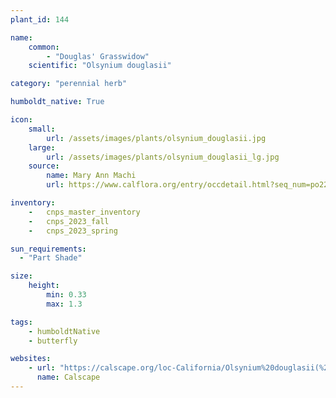 ```yaml
---
plant_id: 144 

name: 
    common: 
        - "Douglas' Grasswidow"    
    scientific: "Olsynium douglasii"   

category: "perennial herb"

humboldt_native: True

icon: 
    small: 
        url: /assets/images/plants/olsynium_douglasii.jpg
    large: 
        url: /assets/images/plants/olsynium_douglasii_lg.jpg
    source: 
        name: Mary Ann Machi 
        url: https://www.calflora.org/entry/occdetail.html?seq_num=po228094

inventory: 
    -   cnps_master_inventory
    -   cnps_2023_fall
    -   cnps_2023_spring

sun_requirements:
  - "Part Shade"

size:
    height: 
        min: 0.33 
        max: 1.3

tags: 
    - humboldtNative
    - butterfly

websites: 
    - url: "https://calscape.org/loc-California/Olsynium%20douglasii(%20)"
      name: Calscape
---
```


